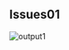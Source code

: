 ## Issues01

![output1](https://github.com/zhamri/123456-STIW3054-Issues/blob/master/images/Issue01.png)
